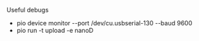 Useful debugs

- pio device monitor --port /dev/cu.usbserial-130 --baud 9600
- pio run -t upload -e nanoD